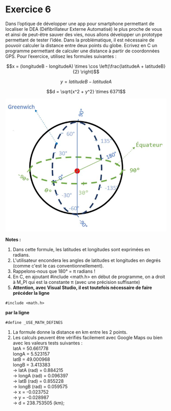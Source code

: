 # Exercice 6

Dans l’optique de développer une app pour smartphone permettant de localiser le DEA (Défibrillateur Externe Automatisé) le plus proche de vous et ainsi de peut-être sauver des vies, nous allons développer un prototype permettant de tester l’idée. Dans la problématique, il est nécessaire de pouvoir calculer la distance entre deux points du globe. Ecrivez en C un programme permettant de calculer une distance à partir de coordonnées GPS. Pour l’exercice, utilisez les formules suivantes :

```math
x = (longitudeB - longitudeA) \times \cos \left(\frac{latitudeA + latitudeB}{2} \right)
```

```math
y = latitudeB - latitudeA
```

```math
d = \sqrt{x^2 + y^2} \times 6371
```

![Latitudes et longitudes - Schéma](img/Lat_long.JPG)

**Notes :**
1) Dans cette formule, les latitudes et longitudes sont exprimées en radians.
1) L'utilisateur encondera les angles de latitudes et longitudes en degrés (comme c'est le cas conventionnellement).
1) Rappelons-nous que 180° = π radians !
1) En C, en ajoutant #include <math.h> en début de programme, on a droit à M_PI qui est la constante π (avec une précision suffisante)
1) **Attention, avec Visual Studio, il est toutefois nécessaire de faire précéder la ligne**
```
#include <math.h>
```
**par la ligne**
```
#define _USE_MATH_DEFINES
```
1) La formule donne la distance en km entre les 2 points.
1) Les calculs peuvent être vérifiés facilement avec Google Maps ou bien avec les valeurs tests suivantes :<br />
    latA = 50.661778<br />
    longA = 5.523157<br />
    latB = 49.000968<br />
    longB = 3.413383<br />
    -> latA (rad) = 0.884215<br />
    -> longA (rad) = 0.096397<br />
    -> latB (rad) = 0.855228<br />
    -> longB (rad) = 0.059575<br />
    -> x = -0.023752<br />
    -> y = -0.028987<br />
    -> d = 238.753505 (km);
